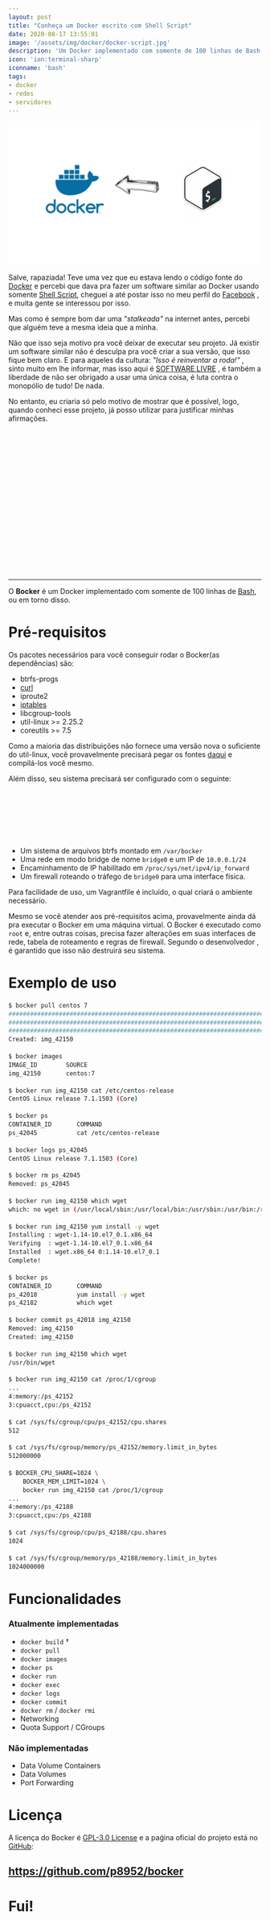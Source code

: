 ```yaml
---
layout: post
title: "Conheça um Docker escrito com Shell Script"
date: 2020-08-17 13:55:01
image: '/assets/img/docker/docker-script.jpg'
description: 'Um Docker implementado com somente de 100 linhas de Bash.'
icon: 'ion:terminal-sharp'
iconname: 'bash'
tags:
- docker
- redes
- servidores
---
```


![Conheça um Docker escrito com Shell Script](/assets/img/docker/docker-script.jpg "Conheça um Docker escrito com Shell Script")

Salve, rapaziada! Teve uma vez que eu estava lendo o código fonte do [Docker](https://www.youtube.com/watch?v=bsGkIKP1OZ4) e percebi que dava pra fazer um software similar ao Docker usando somente [Shell Script](https://terminalroot.com.br/shell), cheguei a até postar isso no meu perfil do [Facebook](https://www.facebook.com/TerminalRootTV/) , e muita gente se interessou por isso.

Mas como é sempre bom dar uma *"stalkeada"* na internet antes, percebi que alguém teve a mesma ideia que a minha.

Não que isso seja motivo pra você deixar de executar seu projeto. Já existir um software similar não é desculpa pra você criar a sua versão, que isso fique bem claro. E para aqueles da cultura: *"Isso é reinventar a roda!"* , sinto muito em lhe informar, mas isso aqui é [SOFTWARE LIVRE](https://terminalroot.com.br/tags/#freesoftware) , é também a liberdade de não ser obrigado a usar uma única coisa, é luta contra o monopólio de tudo! De nada.

No entanto, eu criaria só pelo motivo de mostrar que é possível, logo, quando conheci esse projeto, já posso utilizar para justificar minhas afirmações.

<!-- QUADRADO -->
<script async src="//pagead2.googlesyndication.com/pagead/js/adsbygoogle.js"></script>
<ins class="adsbygoogle"
style="display:inline-block;width:336px;height:280px"
data-ad-client="ca-pub-2838251107855362"
data-ad-slot="5351066970"></ins>
<script>
(adsbygoogle = window.adsbygoogle || []).push({});
</script>

---

O **Bocker** é um Docker implementado com somente de 100 linhas de [Bash](https://terminalroot.com.br/bash), ou em torno disso.

# Pré-requisitos
Os pacotes necessários para você conseguir rodar o Bocker(as dependências) são:

* btrfs-progs
* [curl](https://www.youtube.com/watch?v=HxezVt5IEHQ)
* iproute2
* [iptables](https://terminalroot.com.br/2014/11/como-utilizar-o-iptables-netfilter.html)
* libcgroup-tools
* util-linux >= 2.25.2
* coreutils >= 7.5

Como a maioria das distribuições não fornece uma versão nova o suficiente do util-linux, você provavelmente precisará pegar os fontes [daqui](https://www.kernel.org/pub/linux/utils/util-linux/v2.25/) e compilá-los você mesmo.

Além disso, seu sistema precisará ser configurado com o seguinte:

<!-- MINI ANÚNCIO -->
<script async src="//pagead2.googlesyndication.com/pagead/js/adsbygoogle.js"></script>
<!-- Games Root -->
<ins class="adsbygoogle"
style="display:inline-block;width:730px;height:95px"
data-ad-client="ca-pub-2838251107855362"
data-ad-slot="5351066970"></ins>
<script>
(adsbygoogle = window.adsbygoogle || []).push({});
</script>

+ Um sistema de arquivos btrfs montado em `/var/bocker`
+ Uma rede em modo bridge de nome `bridge0` e um IP de `10.0.0.1/24`
+ Encaminhamento de IP habilitado em `/proc/sys/net/ipv4/ip_forward`
+ Um firewall roteando o tráfego de `bridge0` para uma interface física.

Para facilidade de uso, um Vagrantfile é incluído, o qual criará o ambiente necessário.

Mesmo se você atender aos pré-requisitos acima, provavelmente ainda dá pra executar o Bocker em uma máquina virtual. O Bocker é executado como `root` e, entre outras coisas, precisa fazer alterações em suas interfaces de rede, tabela de roteamento e regras de firewall. Segundo o desenvolvedor , é garantido que isso não destruirá seu sistema.

# Exemplo de uso
```sh
$ bocker pull centos 7
######################################################################## 100.0%
######################################################################## 100.0%
######################################################################## 100.0%
Created: img_42150

$ bocker images
IMAGE_ID        SOURCE
img_42150       centos:7

$ bocker run img_42150 cat /etc/centos-release
CentOS Linux release 7.1.1503 (Core)

$ bocker ps
CONTAINER_ID       COMMAND
ps_42045           cat /etc/centos-release

$ bocker logs ps_42045
CentOS Linux release 7.1.1503 (Core)

$ bocker rm ps_42045
Removed: ps_42045

$ bocker run img_42150 which wget
which: no wget in (/usr/local/sbin:/usr/local/bin:/usr/sbin:/usr/bin:/root/bin)

$ bocker run img_42150 yum install -y wget
Installing : wget-1.14-10.el7_0.1.x86_64                                  1/1
Verifying  : wget-1.14-10.el7_0.1.x86_64                                  1/1
Installed  : wget.x86_64 0:1.14-10.el7_0.1
Complete!

$ bocker ps
CONTAINER_ID       COMMAND
ps_42018           yum install -y wget
ps_42182           which wget

$ bocker commit ps_42018 img_42150
Removed: img_42150
Created: img_42150

$ bocker run img_42150 which wget
/usr/bin/wget

$ bocker run img_42150 cat /proc/1/cgroup
...
4:memory:/ps_42152
3:cpuacct,cpu:/ps_42152

$ cat /sys/fs/cgroup/cpu/ps_42152/cpu.shares
512

$ cat /sys/fs/cgroup/memory/ps_42152/memory.limit_in_bytes
512000000

$ BOCKER_CPU_SHARE=1024 \
	BOCKER_MEM_LIMIT=1024 \
	bocker run img_42150 cat /proc/1/cgroup
...
4:memory:/ps_42188
3:cpuacct,cpu:/ps_42188

$ cat /sys/fs/cgroup/cpu/ps_42188/cpu.shares
1024

$ cat /sys/fs/cgroup/memory/ps_42188/memory.limit_in_bytes
1024000000
```

<!-- RETANGULO LARGO 2 -->
<script async src="//pagead2.googlesyndication.com/pagead/js/adsbygoogle.js"></script>
<ins class="adsbygoogle"
style="display:block; text-align:center;"
data-ad-layout="in-article"
data-ad-format="fluid"
data-ad-client="ca-pub-2838251107855362"
data-ad-slot="8549252987"></ins>
<script>
(adsbygoogle = window.adsbygoogle || []).push({});
</script>

# Funcionalidades
### Atualmente implementadas
* `docker build` †
* `docker pull`
* `docker images`
* `docker ps`
* `docker run`
* `docker exec`
* `docker logs`
* `docker commit`
* `docker rm` / `docker rmi`
* Networking
* Quota Support / CGroups

### Não implementadas
* Data Volume Containers
* Data Volumes
* Port Forwarding

# Licença
A licença do Bocker é [GPL-3.0 License](https://github.com/p8952/bocker/blob/master/LICENSE) e a paǵina oficial do projeto está no [GitHub](https://github.com/p8952/bocker):
## <https://github.com/p8952/bocker>

# Fui!
